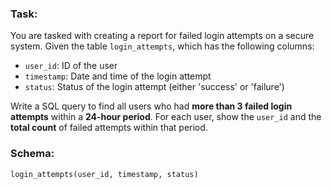 ### Task:
You are tasked with creating a report for failed login attempts on a secure system. Given the table `login_attempts`, which has the following columns:

- `user_id`: ID of the user
- `timestamp`: Date and time of the login attempt
- `status`: Status of the login attempt (either 'success' or 'failure')

Write a SQL query to find all users who had **more than 3 failed login attempts** within a **24-hour period**. For each user, show the `user_id` and the **total count** of failed attempts within that period.

### Schema:
`login_attempts(user_id, timestamp, status)`
